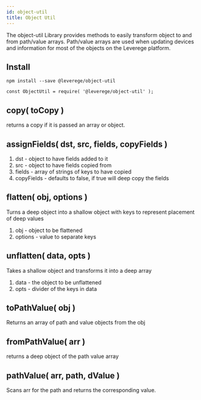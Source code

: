```yaml
---
id: object-util
title: Object Util
---
```


The object-util Library provides methods to easily transform object to and from path/value arrays. Path/value arrays are used when updating devices and information for most of the objects on the Leverege platform.

## Install
```
npm install --save @leverege/object-util

const ObjectUtil = require( '@leverege/object-util' );
```

## copy( toCopy )

returns a copy if it is passed an array or object.

## assignFields( dst, src, fields, copyFields )

1. dst - object to have fields added to it
2. src - object to have fields copied from
3. fields - array of strings of keys to have copied
4. copyFields - defaults to false, if true will deep copy the fields

## flatten( obj, options )

Turns a deep object into a shallow object with keys to represent placement of deep values

1. obj - object to be flattened
2. options - value to separate keys

## unflatten( data, opts )

Takes a shallow object and transforms it into a deep array

1. data - the object to be unflattened
2. opts - divider of the keys in data

## toPathValue( obj )

Returns an array of path and value objects from the obj

## fromPathValue( arr ) 

returns a deep object of the path value array

## pathValue( arr, path, dValue ) 

Scans arr for the path and returns the corresponding value.
